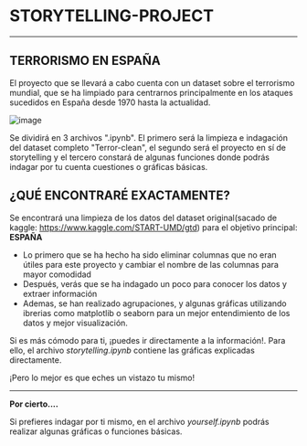 # STORYTELLING-PROJECT

-------
## TERRORISMO EN ESPAÑA
El proyecto que se llevará a cabo cuenta con un dataset sobre el terrorismo mundial, que se ha limpiado para centrarnos principalmente en los ataques sucedidos en España desde 1970 hasta la actualidad.

![image](https://user-images.githubusercontent.com/66179117/92415334-bb4ca580-f158-11ea-95e4-a30d9e48d62a.png)

Se dividirá en 3 archivos ".ipynb". El primero será la limpieza e indagación del dataset completo "Terror-clean", el segundo será el proyecto en sí de storytelling y el tercero constará de algunas funciones donde podrás indagar por tu cuenta cuestiones o gráficas básicas.

## ¿QUÉ ENCONTRARÉ EXACTAMENTE?

Se encontrará una limpieza de los datos del dataset original(sacado de kaggle: https://www.kaggle.com/START-UMD/gtd) para el objetivo principal: **ESPAÑA**

-  Lo primero que se ha hecho ha sido eliminar columnas que no eran útiles para este proyecto y cambiar el nombre de las columnas para mayor comodidad
- Después, verás que se ha indagado un poco para conocer los datos y extraer información
- Ademas, se han realizado agrupaciones, y algunas gráficas utilizando ibrerias como matplotlib o seaborn para un mejor entendimiento de los datos y mejor visualización.

Si es más cómodo para ti, ¡puedes ir directamente a la información!. Para ello, el archivo *storytelling.ipynb* contiene las gráficas explicadas directamente.

¡Pero lo mejor es que eches un vistazo tu mismo!

--------- 
**Por cierto....**

Si prefieres indagar por ti mismo, en el archivo *yourself.ipynb* podrás realizar algunas gráficas o funciones básicas.

